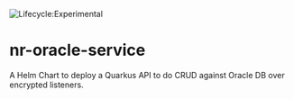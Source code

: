 ![Lifecycle:Experimental](https://img.shields.io/badge/Lifecycle-Experimental-339999)
# nr-oracle-service
A Helm Chart to deploy a Quarkus API to do CRUD against Oracle DB over encrypted listeners.

